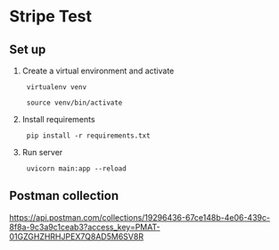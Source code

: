 # Stripe Test

## Set up
1. Create a virtual environment and activate
        
        virtualenv venv

        source venv/bin/activate

2. Install requirements

        pip install -r requirements.txt

3. Run server

        uvicorn main:app --reload


## Postman collection

https://api.postman.com/collections/19296436-67ce148b-4e06-439c-8f8a-9c3a9c1ceab3?access_key=PMAT-01GZGHZHRHJPEX7Q8AD5M6SV8R